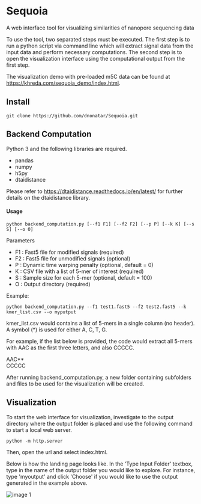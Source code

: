 # Sequoia

A web interface tool for visualizing similarities of nanopore sequencing data

To use the tool, two separated steps must be executed. The first step is to run a python script via command line which will extract signal data from the input data and perform necessary computations. The second step is to open the visualization interface using the computational output from the first step.	

The visualization demo with pre-loaded m5C data can be found at https://khreda.com/sequoia_demo/index.html.

## Install

``` git clone https://github.com/dnonatar/Sequoia.git ```

## Backend Computation 

Python 3 and the following libraries are required.
* pandas
* numpy
* h5py
* dtaidistance 

Please refer to https://dtaidistance.readthedocs.io/en/latest/ for further details on the dtaidistance library.

#### Usage

``` python backend_computation.py [--f1 F1] [--f2 F2] [--p P] [--k K] [--s S] [--o O] ```

Parameters 
* F1 : Fast5 file for modified signals (required)
* F2 : Fast5 file for unmodified signals (optional)
* P : Dynamic time warping penalty (optional, default = 0)
* K : CSV file with a list of 5-mer of interest (required)
* S : Sample size for each 5-mer (optional, default = 100)
* O : Output directory (required)


Example:

``` python backend_computation.py --f1 test1.fast5 --f2 test2.fast5 --k kmer_list.csv --o myputput ```

kmer_list.csv would contains a list of 5-mers in a single column (no header). A symbol (*) is used for either A, C, T, G.

For example, if the list below is provided, the code would  extract all 5-mers with AAC as the first three letters, and also CCCCC. 


AAC**   
CCCCC 


After running backend_computation.py, a new folder containing subfolders and files to be used for the visualization will be created.

## Visualization 

To start the web interface for visualization, investigate to the output directory where the output folder is placed and use the following command to start a local web server.

``` python -m http.server ```

Then, open the url and select index.html.

Below is how the landing page looks like. In the 'Type Input Folder' textbox, type in the name of the output folder you would like to explore. For instance, type 'myoutput' and click 'Choose' if you would like to use the output generated in the example above. 

![image 1](/images/landing_page.png)



